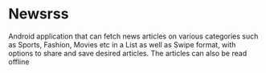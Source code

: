 # Newsrss
Android application that can fetch news articles on various categories such as Sports, Fashion, Movies etc in a List as well as Swipe format, with options to share and save desired articles. The articles can also be read offline
